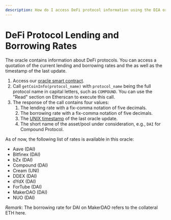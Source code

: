 ```yaml
---
description: How do I access DeFi protocol information using the DIA oracle system?
---
```


# DeFi Protocol Lending and Borrowing Rates

The oracle contains information about DeFi protocols. You can access a quotation of the current lending and borrowing rates and the  as well as the timestamp of the last update.

1.  Access our [oracle smart contract](https://etherscan.io/address/0xD47FDf51D61c100C447E2D4747c7126F19fa23Ef).
2. Call `getCoinInfo(protocol_name)` with `protocol_name` being the full protocol name in capital letters, such as `COMPOUND`. You can use the "Read" section on Etherscan to execute this call.
3. The response of the call contains four values:
   1. The lending rate with a fix-comma notation of five decimals.
   2. The borrowing rate with a fix-comma notation of five decimals.
   3. The [UNIX timestamp](https://www.unixtimestamp.com/) of the last oracle update.
   4. The short name of the asset/pool under consideration, e.g., `DAI` for Compound Protocol.

As of now, the following list of rates is available in this oracle:

* Aave \(DAI\)
* Bitfinex \(DAI\)
* bZx \(DAI\)
* Compound \(DAI\)
* Cream \(UNI\)
* DDEX \(DAI\) 
* dYdX \(DAI\) 
* ForTube \(DAI\)
* MakerDAO \(DAI\)
* NUO \(DAI\)

_Remark_: The borrowing rate for DAI on MakerDAO refers to the collateral ETH here.

